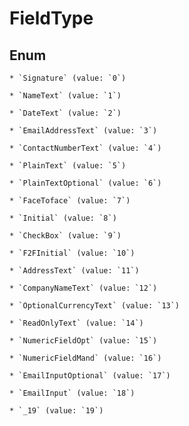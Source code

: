 
# FieldType

## Enum


    * `Signature` (value: `0`)

    * `NameText` (value: `1`)

    * `DateText` (value: `2`)

    * `EmailAddressText` (value: `3`)

    * `ContactNumberText` (value: `4`)

    * `PlainText` (value: `5`)

    * `PlainTextOptional` (value: `6`)

    * `FaceToface` (value: `7`)

    * `Initial` (value: `8`)

    * `CheckBox` (value: `9`)

    * `F2FInitial` (value: `10`)

    * `AddressText` (value: `11`)

    * `CompanyNameText` (value: `12`)

    * `OptionalCurrencyText` (value: `13`)

    * `ReadOnlyText` (value: `14`)

    * `NumericFieldOpt` (value: `15`)

    * `NumericFieldMand` (value: `16`)

    * `EmailInputOptional` (value: `17`)

    * `EmailInput` (value: `18`)

    * `_19` (value: `19`)



